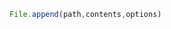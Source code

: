 <!--TITLE:File.append()-->
<!--ABOUT:Upspark's File API module.-->

```javascript
File.append(path,contents,options)
```